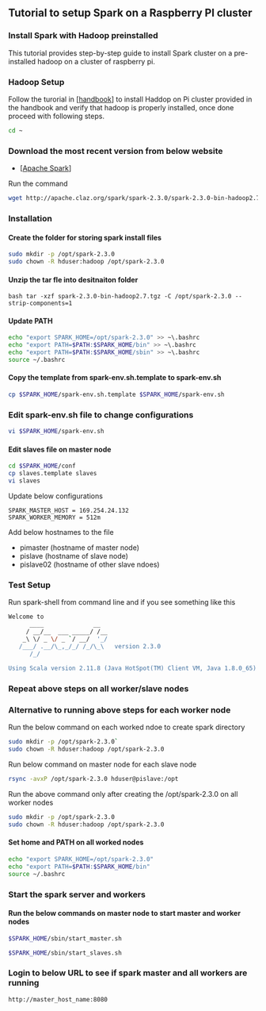 
## Tutorial to setup Spark on a Raspberry PI cluster

### Install Spark with Hadoop preinstalled

This tutorial provides step-by-step guide to install Spark cluster on a pre-installed hadoop on a cluster of raspberry pi.

### Hadoop Setup

Follow the turorial in [[handbook](http://cyberaide.org/papers/vonLaszewski-bigdata.pdf)] to install Haddop on Pi cluster provided in the handbook and verify that hadoop is properly installed, once done proceed with following steps. 	
```bash 
cd ~
```

### Download the most recent version from below website

* [[Apache Spark](https://www.apache.org/dyn/closer.lua/spark/spark-2.3.0/spark-2.3.0-bin-hadoop2.7.tgz)] 

Run the command
```bash 
wget http://apache.claz.org/spark/spark-2.3.0/spark-2.3.0-bin-hadoop2.7.tgz 
```

### Installation

#### Create the folder for storing spark install files

```bash 
sudo mkdir -p /opt/spark-2.3.0
sudo chown -R hduser:hadoop /opt/spark-2.3.0 
```

#### Unzip the tar fle into desitnaiton folder

```bash tar -xzf spark-2.3.0-bin-hadoop2.7.tgz -C /opt/spark-2.3.0 --strip-components=1 ```

#### Update PATH

```bash 
echo "export SPARK_HOME=/opt/spark-2.3.0" >> ~\.bashrc
echo "export PATH=$PATH:$SPARK_HOME/bin" >> ~\.bashrc
echo "export PATH=$PATH:$SPARK_HOME/sbin" >> ~\.bashrc
source ~/.bashrc 
```

#### Copy the template from spark-env.sh.template to spark-env.sh

```bash 
cp $SPARK_HOME/spark-env.sh.template $SPARK_HOME/spark-env.sh 
```

### Edit spark-env.sh file to change configurations

```bash 
vi $SPARK_HOME/spark-env.sh 
```

#### Edit slaves file on master node

```bash 
cd $SPARK_HOME/conf
cp slaves.template slaves
vi slaves
``` 

Update below configurations

```
SPARK_MASTER_HOST = 169.254.24.132
SPARK_WORKER_MEMORY = 512m
```

Add below hostnames to the file

* pimaster (hostname of master node)
* pislave (hostname of slave node)
* pislave02 (hostname of other slave ndoes)

### Test Setup	

Run spark-shell from command line and if you see something like this 
```bash 
Welcome to
      ____              __
     / __/__  ___ _____/ /__
    _\ \/ _ \/ _ `/ __/  '_/
   /___/ .__/\_,_/_/ /_/\_\   version 2.3.0
      /_/
         
Using Scala version 2.11.8 (Java HotSpot(TM) Client VM, Java 1.8.0_65)
```

### Repeat above steps on all worker/slave nodes
### Alternative to running above steps for each worker node
Run the below command on each worked ndoe to create spark directory 
```bash 
sudo mkdir -p /opt/spark-2.3.0`
sudo chown -R hduser:hadoop /opt/spark-2.3.0
```

Run below command on master node for each slave node
``` bash
rsync -avxP /opt/spark-2.3.0 hduser@pislave:/opt
```
Run the above command only after creating the /opt/spark-2.3.0 on all worker nodes
```bash 
sudo mkdir -p /opt/spark-2.3.0
sudo chown -R hduser:hadoop /opt/spark-2.3.0
```
#### Set home and PATH on all worked nodes

```bash 
echo "export SPARK_HOME=/opt/spark-2.3.0"
echo "export PATH=$PATH:$SPARK_HOME/bin"
source ~/.bashrc
```

### Start the spark server and workers

#### Run the below commands on master node to start master and worker nodes

```bash 
$SPARK_HOME/sbin/start_master.sh 
```

```bash 
$SPARK_HOME/sbin/start_slaves.sh 
```

### Login to below URL to see if spark master and all workers are running 

```http://master_host_name:8080```
